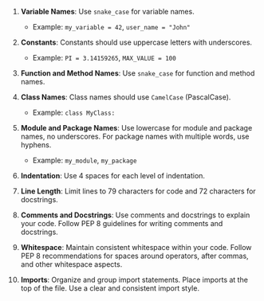 1. **Variable Names**: Use `snake_case` for variable names.
   - Example: `my_variable = 42`, `user_name = "John"`

2. **Constants**: Constants should use uppercase letters with underscores.
   - Example: `PI = 3.14159265`, `MAX_VALUE = 100`

3. **Function and Method Names**: Use `snake_case` for function and method names.

4. **Class Names**: Class names should use `CamelCase` (PascalCase).
   - Example: `class MyClass:`

5. **Module and Package Names**: Use lowercase for module and package names, no underscores. For package names with multiple words, use hyphens.
   - Example: `my_module`, `my_package`

6. **Indentation**: Use 4 spaces for each level of indentation.

7. **Line Length**: Limit lines to 79 characters for code and 72 characters for docstrings.

8. **Comments and Docstrings**: Use comments and docstrings to explain your code. Follow PEP 8 guidelines for writing comments and docstrings.

9. **Whitespace**: Maintain consistent whitespace within your code. Follow PEP 8 recommendations for spaces around operators, after commas, and other whitespace aspects.

10. **Imports**: Organize and group import statements. Place imports at the top of the file. Use a clear and consistent import style.
